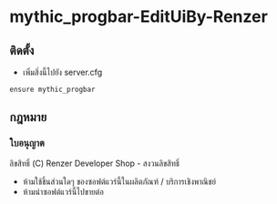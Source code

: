 # mythic_progbar-EditUiBy-Renzer

## ติดตั้ง
- เพิ่มสิ่งนี้ไปยัง server.cfg
```
ensure mythic_progbar
```

## กฎหมาย
### ใบอนุญาต

ลิขสิทธิ์ (C) Renzer Developer Shop - สงวนลิขสิทธิ์
- ห้ามใช้ชิ้นส่วนใดๆ ของซอฟต์แวร์นี้ในผลิตภัณฑ์ / บริการเชิงพาณิชย์
- ห้ามนำซอฟต์แวร์นี้ไปขายต่อ

